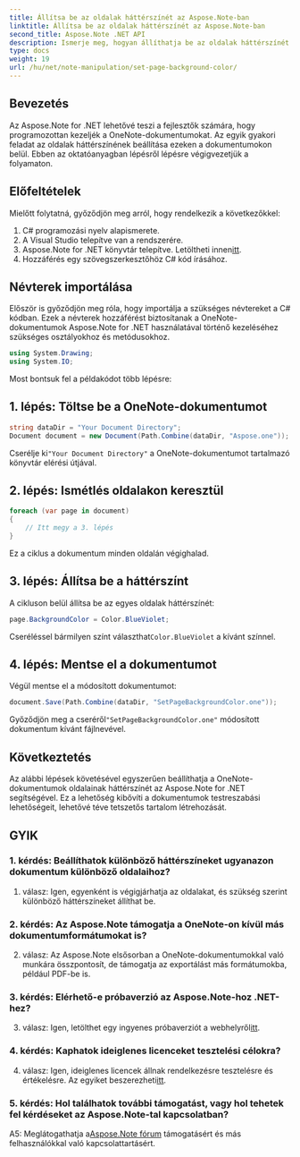 ```yaml
---
title: Állítsa be az oldalak háttérszínét az Aspose.Note-ban
linktitle: Állítsa be az oldalak háttérszínét az Aspose.Note-ban
second_title: Aspose.Note .NET API
description: Ismerje meg, hogyan állíthatja be az oldalak háttérszínét az Aspose.Note dokumentumokban C# programozási nyelv használatával, lépésről lépésre.
type: docs
weight: 19
url: /hu/net/note-manipulation/set-page-background-color/
---
```

## Bevezetés

Az Aspose.Note for .NET lehetővé teszi a fejlesztők számára, hogy programozottan kezeljék a OneNote-dokumentumokat. Az egyik gyakori feladat az oldalak háttérszínének beállítása ezeken a dokumentumokon belül. Ebben az oktatóanyagban lépésről lépésre végigvezetjük a folyamaton.

## Előfeltételek

Mielőtt folytatná, győződjön meg arról, hogy rendelkezik a következőkkel:

1. C# programozási nyelv alapismerete.
2. A Visual Studio telepítve van a rendszerére.
3.  Aspose.Note for .NET könyvtár telepítve. Letöltheti innen[itt](https://releases.aspose.com/note/net/).
4. Hozzáférés egy szövegszerkesztőhöz C# kód írásához.

## Névterek importálása

Először is győződjön meg róla, hogy importálja a szükséges névtereket a C# kódban. Ezek a névterek hozzáférést biztosítanak a OneNote-dokumentumok Aspose.Note for .NET használatával történő kezeléséhez szükséges osztályokhoz és metódusokhoz.

```csharp
using System.Drawing;
using System.IO;

```

Most bontsuk fel a példakódot több lépésre:

## 1. lépés: Töltse be a OneNote-dokumentumot

```csharp
string dataDir = "Your Document Directory";
Document document = new Document(Path.Combine(dataDir, "Aspose.one"));
```

 Cserélje ki`"Your Document Directory"` a OneNote-dokumentumot tartalmazó könyvtár elérési útjával.

## 2. lépés: Ismétlés oldalakon keresztül

```csharp
foreach (var page in document)
{
    // Itt megy a 3. lépés
}
```

Ez a ciklus a dokumentum minden oldalán végighalad.

## 3. lépés: Állítsa be a háttérszínt

A cikluson belül állítsa be az egyes oldalak háttérszínét:

```csharp
page.BackgroundColor = Color.BlueViolet;
```

 Cseréléssel bármilyen színt választhat`Color.BlueViolet` a kívánt színnel.

## 4. lépés: Mentse el a dokumentumot

Végül mentse el a módosított dokumentumot:

```csharp
document.Save(Path.Combine(dataDir, "SetPageBackgroundColor.one"));
```

 Győződjön meg a cseréről`"SetPageBackgroundColor.one"` módosított dokumentum kívánt fájlnevével.

## Következtetés

Az alábbi lépések követésével egyszerűen beállíthatja a OneNote-dokumentumok oldalainak háttérszínét az Aspose.Note for .NET segítségével. Ez a lehetőség kibővíti a dokumentumok testreszabási lehetőségeit, lehetővé téve tetszetős tartalom létrehozását.

## GYIK

### 1. kérdés: Beállíthatok különböző háttérszíneket ugyanazon dokumentum különböző oldalaihoz?

1. válasz: Igen, egyenként is végigjárhatja az oldalakat, és szükség szerint különböző háttérszíneket állíthat be.

### 2. kérdés: Az Aspose.Note támogatja a OneNote-on kívül más dokumentumformátumokat is?

2. válasz: Az Aspose.Note elsősorban a OneNote-dokumentumokkal való munkára összpontosít, de támogatja az exportálást más formátumokba, például PDF-be is.

### 3. kérdés: Elérhető-e próbaverzió az Aspose.Note-hoz .NET-hez?

 3. válasz: Igen, letölthet egy ingyenes próbaverziót a webhelyről[itt](https://releases.aspose.com/).

### 4. kérdés: Kaphatok ideiglenes licenceket tesztelési célokra?

 4. válasz: Igen, ideiglenes licencek állnak rendelkezésre tesztelésre és értékelésre. Az egyiket beszerezheti[itt](https://purchase.aspose.com/temporary-license/).

### 5. kérdés: Hol találhatok további támogatást, vagy hol tehetek fel kérdéseket az Aspose.Note-tal kapcsolatban?

 A5: Meglátogathatja a[Aspose.Note fórum](https://forum.aspose.com/c/note/28) támogatásért és más felhasználókkal való kapcsolattartásért.